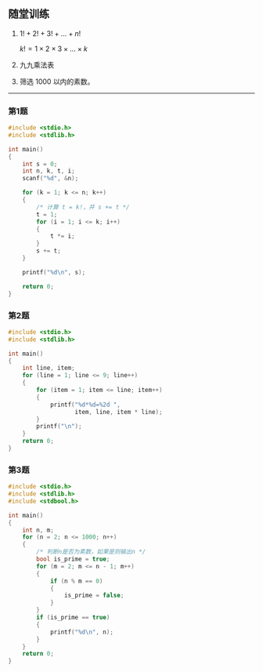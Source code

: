 ## 随堂训练


1. $1! + 2! + 3! + \dots + n!$

    $k! = 1 \times 2 \times 3 \times \dots \times k$

2. 九九乘法表

3. 筛选 $1000$ 以内的素数。

---

### 第1题

```c
#include <stdio.h>
#include <stdlib.h>

int main()
{
    int s = 0;
    int n, k, t, i;
    scanf("%d", &n);

    for (k = 1; k <= n; k++)
    {
        /* 计算 t = k!，并 s += t */
        t = 1;
        for (i = 1; i <= k; i++)
        {
            t *= i;
        }
        s += t;
    }

    printf("%d\n", s);

    return 0;
}
```



### 第2题

```c
#include <stdio.h>
#include <stdlib.h>

int main()
{
    int line, item;
    for (line = 1; line <= 9; line++)
    {
        for (item = 1; item <= line; item++)
        {
            printf("%d*%d=%2d ",
                   item, line, item * line);
        }
        printf("\n");
    }
    return 0;
}
```



### 第3题

```c
#include <stdio.h>
#include <stdlib.h>
#include <stdbool.h>

int main()
{
    int n, m;
    for (n = 2; n <= 1000; n++)
    {
        /* 判断n是否为素数，如果是则输出n */
        bool is_prime = true;
        for (m = 2; m <= n - 1; m++)
        {
            if (n % m == 0)
            {
                is_prime = false;
            }
        }
        if (is_prime == true)
        {
            printf("%d\n", n);
        }
    }
    return 0;
}
```
